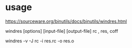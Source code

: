 # usage
  https://sourceware.org/binutils/docs/binutils/windres.html

  windres [options] [input-file] [output-file]
  rc , res, coff

  windres -v -J rc -i res.rc -o res.o